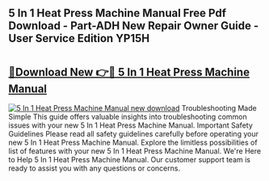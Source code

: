 ## 5 In 1 Heat Press Machine Manual Free Pdf Download - Part-ADH New Repair Owner Guide - User Service Edition YP15H

# <h2><a href="http://bc15809.oget.top/?id=5+In+1+Heat+Press+Machine+Manual">🔗Download New 👉🔴 5 In 1 Heat Press Machine Manual</a></h2>

[![5 In 1 Heat Press Machine Manual new download](https://i.imgur.com/5g1atiW.png)](http://bc15809.oget.top/?id=5+In+1+Heat+Press+Machine+Manual)
Troubleshooting Made Simple This guide offers valuable insights into troubleshooting common issues with your new 5 In 1 Heat Press Machine Manual. Important Safety Guidelines Please read all safety guidelines carefully before operating your new 5 In 1 Heat Press Machine Manual. Explore the limitless possibilities of list of features with your new 5 In 1 Heat Press Machine Manual. We're Here to Help 5 In 1 Heat Press Machine Manual. Our customer support team is ready to assist you with any questions or concerns.

